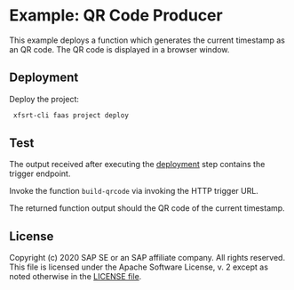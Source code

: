 # Example: QR Code Producer

This example deploys a function which generates the current timestamp as an QR code.
The QR code is displayed in a browser window.

## Deployment
Deploy the project:
```bash
 xfsrt-cli faas project deploy
```

## Test
The output received after executing the [deployment](#Deployment) step contains the trigger endpoint.

Invoke the function `build-qrcode` via invoking the HTTP trigger URL.

The returned function output should the QR code of the current timestamp.


## License
Copyright (c) 2020 SAP SE or an SAP affiliate company. All rights reserved.
This file is licensed under the Apache Software License, v. 2 except as noted otherwise in the [LICENSE file](../LICENSE.txt).
